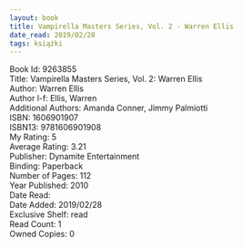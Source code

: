```yaml
---
layout: book
title: Vampirella Masters Series, Vol. 2 - Warren Ellis
date_read: 2019/02/28
tags: książki
---
```


Book Id: 9263855<br />
Title: Vampirella Masters Series, Vol. 2: Warren Ellis<br />
Author: Warren Ellis<br />
Author l-f: Ellis, Warren<br />
Additional Authors: Amanda Conner, Jimmy Palmiotti<br />
ISBN: 1606901907<br />
ISBN13: 9781606901908<br />
My Rating: 5<br />
Average Rating: 3.21<br />
Publisher: Dynamite Entertainment<br />
Binding: Paperback<br />
Number of Pages: 112<br />
Year Published: 2010<br />
Date Read: <br />
Date Added: 2019/02/28<br />
Exclusive Shelf: read<br />
Read Count: 1<br />
Owned Copies: 0<br />



